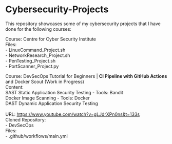 # Cybersecurity-Projects
This repository showcases some of my cybersecurity projects that I have done for the following courses:

Course: Centre for Cyber Security Institute\
  Files:\
    - LinuxCommand_Project.sh\
    - NetworkResearch_Project.sh\
    - PenTesting_Project.sh\
    - PortScanner_Project.py
    
Course: DevSecOps Tutorial for Beginners | **CI Pipeline with GitHub Actions** and Docker Scout (Work in Progress)\
Content: \
SAST Static Application Security Testing - Tools: Bandit\
Docker Image Scanning - Tools: Docker\
DAST Dynamic Application Security Testing\
\
URL: https://www.youtube.com/watch?v=gLJdrXPn0ns&t=133s \
  Cloned Repository: \
    - DevSecOps\
  Files: \
    - .github/workflows/main.yml
    
